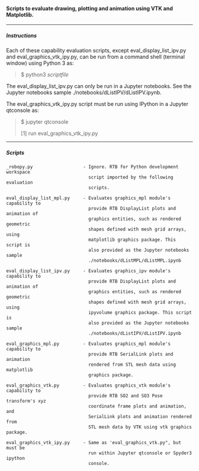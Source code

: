 #### Scripts to evaluate drawing, plotting and animation using VTK and Matplotlib.

-----------------
##### Instructions

Each of these capability evaluation scripts, except eval_display_list_ipv.py
and eval_graphics_vtk_ipy.py, can be run from a command shell (terminal window)
using Python 3 as:

>$ python3 _scriptfile_

The eval_display_list_ipv.py can only be run in a Jupyter notebooks. See the
Jupyter notebooks sample ./notebooks/dListIPV/dListIPV.ipynb.

The eval_graphics_vtk_ipy.py script must be run using IPython in a
Jupyter qtconsole as:

>$ jupyter qtconsole
>
>\[1] run eval_graphics_vtk_ipy.py

-------------
##### Scripts

````
_robopy.py                   - Ignore. RTB for Python development workspace
                               script imported by the following evaluation
                               scripts.

eval_display_list_mpl.py     - Evaluates graphics_mpl module's capability to
                               provide RTB DisplayList plots and animation of
                               graphics entities, such as rendered geometric
                               shapes defined with mesh grid arrays, using
                               matplotlib graphics package. This script is
                               also provided as the Jupyter notebooks sample
                               ./notebooks/dListMPL/dListMPL.ipynb

eval_display_list_ipv.py     - Evaluates graphics_ipv module's capability to
                               provide RTB DisplayList plots and animation of
                               graphics entities, such as rendered geometric
                               shapes defined with mesh grid arrays, using
                               ipyvolume graphics package. This script is
                               also provided as the Jupyter notebooks sample
                               ./notebooks/dListIPV/dListIPV.ipynb

eval_graphics_mpl.py         - Evaluates graphics_mpl module's capability to
                               provide RTB SerialLink plots and animation
                               rendered from STL mesh data using matplotlib
                               graphics package.

eval_graphics_vtk.py         - Evaluates graphics_vtk module's capability to
                               provide RTB SO2 and SO3 Pose transform's xyz
                               coordinate frame plots and animation, and
                               SerialLink plots and animation rendered from
                               STL mesh data by VTK using vtk graphics package.

eval_graphics_vtk_ipy.py     - Same as 'eval_graphics_vtk.py", but must be
                               run within Jupyter qtconsole or Spyder3 ipython
                               console.

````